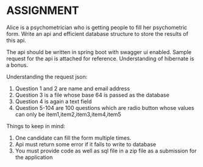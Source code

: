 # ASSIGNMENT

Alice is a psychometrician who is getting people to fill her psychometric form. 
Write an api and efficient database structure to store the results of this api.

The api should be written in spring boot with swagger ui enabled. Sample request for the api is attached for reference.
Understanding of hibernate is a bonus.

Understanding the request json:
1. Question 1 and 2 are name and email address
2. Question 3 is a file whose base 64 is passed as the database
3. Question 4 is again a text field
4. Question 5-104 are 100 questions which are radio button whose values can only be item1,item2,item3,item4,item5

Things to keep in mind:
1. One candidate can fill the form multiple times.
2. Api must return some error if it fails to write to database
3. You must provide code as well as sql file in a zip file as a submission for the application